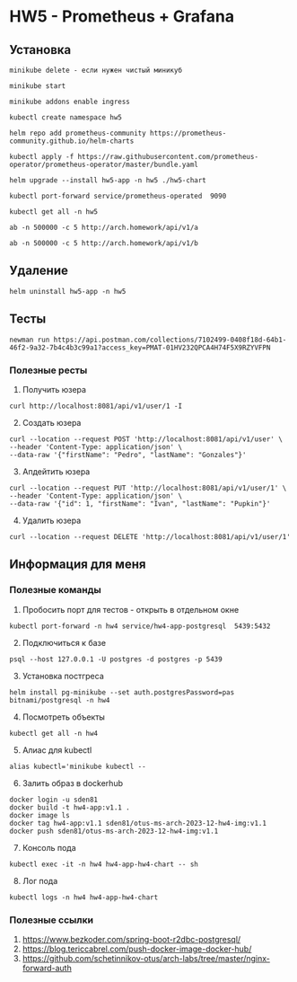 # HW5 - Prometheus + Grafana

## Установка
```console
minikube delete - если нужен чистый миникуб
```
```console
minikube start
```
```console
minikube addons enable ingress
```
```console
kubectl create namespace hw5
```
```console
helm repo add prometheus-community https://prometheus-community.github.io/helm-charts
```
```console
kubectl apply -f https://raw.githubusercontent.com/prometheus-operator/prometheus-operator/master/bundle.yaml
```
```console
helm upgrade --install hw5-app -n hw5 ./hw5-chart
```
```console
kubectl port-forward service/prometheus-operated  9090
```
```console
kubectl get all -n hw5
```
```console
ab -n 500000 -c 5 http://arch.homework/api/v1/a
```
```console
ab -n 500000 -c 5 http://arch.homework/api/v1/b
```

## Удаление
```console
helm uninstall hw5-app -n hw5
```

## Тесты
```console
newman run https://api.postman.com/collections/7102499-0408f18d-64b1-46f2-9a32-7b4c4b3c99a1?access_key=PMAT-01HV232QPCA4H74F5X9RZYVFPN
```

### Полезные ресты
1. Получить юзера
```console
curl http://localhost:8081/api/v1/user/1 -I
```

2. Создать юзера
```console
curl --location --request POST 'http://localhost:8081/api/v1/user' \
--header 'Content-Type: application/json' \
--data-raw '{"firstName": "Pedro", "lastName": "Gonzales"}'
```

3. Апдейтить юзера
```console
curl --location --request PUT 'http://localhost:8081/api/v1/user/1' \
--header 'Content-Type: application/json' \
--data-raw '{"id": 1, "firstName": "Ivan", "lastName": "Pupkin"}'
```

4. Удалить юзера
```console
curl --location --request DELETE 'http://localhost:8081/api/v1/user/1'
```

## Информация для меня

### Полезные команды
1. Пробосить порт для тестов - открыть в отдельном окне
```console
kubectl port-forward -n hw4 service/hw4-app-postgresql  5439:5432
```
2. Подключиться к базе
```console
psql --host 127.0.0.1 -U postgres -d postgres -p 5439
```
3. Установка постгреса
```console
helm install pg-minikube --set auth.postgresPassword=pas bitnami/postgresql -n hw4
```
4. Посмотреть объекты
```console
kubectl get all -n hw4
```
5. Алиас для kubectl
```console
alias kubectl='minikube kubectl -- 
```
6. Залить образ в dockerhub
```console
docker login -u sden81
docker build -t hw4-app:v1.1 .
docker image ls
docker tag hw4-app:v1.1 sden81/otus-ms-arch-2023-12-hw4-img:v1.1
docker push sden81/otus-ms-arch-2023-12-hw4-img:v1.1
```
7. Консоль пода
```console
kubectl exec -it -n hw4 hw4-app-hw4-chart -- sh
```
8. Лог пода
```console
kubectl logs -n hw4 hw4-app-hw4-chart
```

### Полезные ссылки
1. https://www.bezkoder.com/spring-boot-r2dbc-postgresql/
2. https://blog.tericcabrel.com/push-docker-image-docker-hub/
3. https://github.com/schetinnikov-otus/arch-labs/tree/master/nginx-forward-auth

